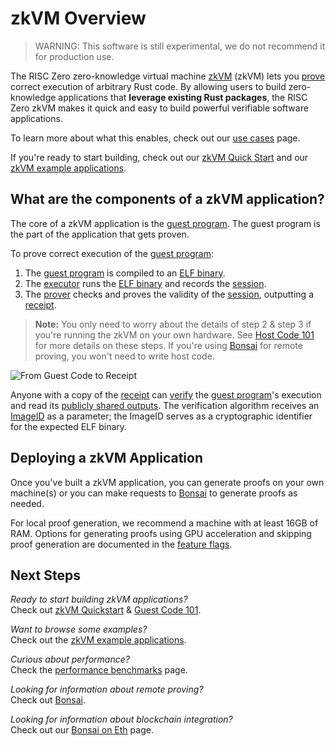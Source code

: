 # zkVM Overview

> WARNING: This software is still experimental, we do not recommend it for
> production use.

The RISC Zero zero-knowledge virtual machine [zkVM] (zkVM) lets you [prove]
correct execution of arbitrary Rust code. By allowing users to build
zero-knowledge applications that **leverage existing Rust packages**, the RISC
Zero zkVM makes it quick and easy to build powerful verifiable software
applications.

To learn more about what this enables, check out our [use cases] page.

If you're ready to start building, check out our [zkVM Quick Start][quickstart]
and our [zkVM example applications][examples].

## What are the components of a zkVM application?

The core of a zkVM application is the [guest program].
The guest program is the part of the application that gets proven.

To prove correct execution of the [guest program]:

1. The [guest program] is compiled to an [ELF binary]. <br/>
2. The [executor] runs the [ELF binary] and records the [session].
3. The [prover] checks and proves the validity of the [session], outputting a
   [receipt].

> **Note:** You only need to worry about the details of step 2 & step 3 if
> you're running the zkVM on your own hardware. See [Host Code 101][host program] for more details on these steps. If you're using [Bonsai] for remote
> proving, you won't need to write host code.

![From Guest Code to Receipt](/diagrams/from-rust-to-receipt.png)

Anyone with a copy of the [receipt] can [verify] the [guest program]'s execution
and read its [publicly shared outputs][journal]. The verification algorithm
receives an [ImageID] as a parameter; the ImageID serves as a cryptographic
identifier for the expected ELF binary.

## Deploying a zkVM Application

Once you've built a zkVM application, you can generate proofs on your own
machine(s) or you can make requests to [Bonsai] to generate proofs as needed.

For local proof generation, we recommend a machine with at least 16GB of RAM.
Options for generating proofs using GPU acceleration and skipping proof
generation are documented in the [feature flags].

## Next Steps

_Ready to start building zkVM applications?_ <br/>
Check out [zkVM Quickstart][quickstart] & [Guest Code 101][guest program].

_Want to browse some examples?_ <br/>
Check out the [zkVM example applications][examples].

_Curious about performance?_ <br/>
Check the [performance benchmarks][benchmarks] page.

_Looking for information about remote proving?_ <br/>
Check out [Bonsai].

_Looking for information about blockchain integration?_ <br/>
Check out our [Bonsai on Eth] page.

[alloy]: https://github.com/alloy-rs
[benchmarks]: ./benchmarks.md
[Bonsai]: ../generating-proofs/remote-proving.md
[Bonsai on Eth]: ../blockchain-integration/bonsai-on-eth.md
[cargo]: https://doc.rust-lang.org/cargo/index.html
[chess]: https://github.com/risc0/risc0/tree/main/examples/chess#zk-checkmate
[continuations]: https://www.risczero.com/news/continuations
[ethers]: https://github.com/ethers-io/ethers.js
[examples]: ./examples.md
[imageID]: /terminology#image-id
[receipt]: ./receipts.md
[ELF binary]: /terminology#elf-binary
[execution trace]: /terminology#execution-trace
[executor]: /terminology#executor
[feature flags]: https://github.com/risc0/risc0#feature-flags
[guest program]: ./guest-code-101.md
[host]: /terminology#host-program
[host program]: ./host-code-101.md
[journal]: /terminology#journal
[json]: https://github.com/risc0/risc0/tree/main/examples/json
[prove]: /terminology#validity-proof
[proofs]: /terminology#validity-proof
[prover]: /terminology#prover
[quickstart]: ./quickstart.md
[revm]: https://github.com/bluealloy/revm
[segments]: /terminology#segment
[session]: /terminology#session
[use cases]: ../use-cases
[verify]: /terminology#verify
[waldo]: https://www.risczero.com/news/waldo
[zeth]: https://risczero.com/news/zeth-release
[zkVM]: /terminology#zero-knowledge-virtual-machine-zkvm
